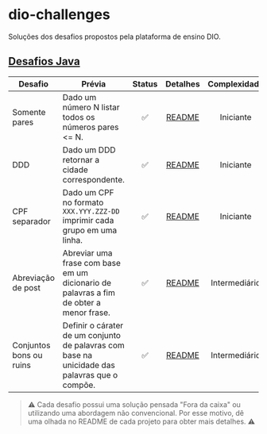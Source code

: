 # dio-challenges

Soluções dos desafios propostos pela plataforma de ensino DIO.

  [Desafios Java](https://github.com/UellingtonDamasceno/dio-challenges/tree/main/java)
  ---------
  
  | Desafio | Prévia | Status | Detalhes | Complexidade |
  | ------- | ------ | :----: | :------: | :---------: |
  | Somente pares | Dado um número N listar todos os números pares <= N. | :white_check_mark: | [README](https://github.com/UellingtonDamasceno/dio-challenges/tree/main/java/only-even) | Iniciante |
  | DDD | Dado um DDD retornar a cidade correspondente. | :white_check_mark: | [README](https://github.com/UellingtonDamasceno/dio-challenges/tree/main/java/ddd-search) | Iniciante | 
  | CPF separador | Dado um CPF no formato `XXX.YYY.ZZZ-DD` imprimir cada grupo em uma linha. | :white_check_mark: | [README](https://github.com/UellingtonDamasceno/dio-challenges/tree/main/java/cpf-spliterator) | Iniciante | 
  | Abreviação de post | Abreviar uma frase com base em um dicionario de palavras a fim de obter a menor frase. | :white_check_mark: | [README](https://github.com/UellingtonDamasceno/dio-challenges/tree/main/java/blog-post-text-reducer) | Intermediário |
  | Conjuntos bons ou ruins | Definir o cárater de um conjunto de palavras com base na unicidade das palavras que o compõe. | :white_check_mark: |  [README](https://github.com/UellingtonDamasceno/dio-challenges/tree/main/java/good-or-bad-sets) | Intermediário |
  
  > ⚠️ Cada desafio possui uma solução pensada "Fora da caixa" ou utilizando uma abordagem não convencional. 
  > Por esse motivo, dê uma olhada no README de cada projeto para obter mais detalhes. ⚠️
